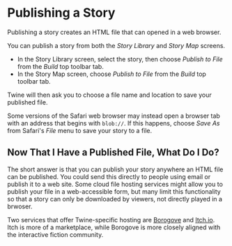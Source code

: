 # Publishing a Story

Publishing a story creates an HTML file that can opened in a web browser.

You can publish a story from both the _Story Library_ and _Story Map_ screens.

- In the Story Library screen, select the story, then choose _Publish to File_
  from the _Build_ top toolbar tab.
- In the Story Map screen, choose _Publish to File_ from the _Build_ top toolbar
  tab.

Twine will then ask you to choose a file name and location to save your
published file.

Some versions of the Safari web browser may instead open a browser tab with an
address that begins with `blob://`. If this happens, choose _Save As_ from
Safari's _File_ menu to save your story to a file.

## Now That I Have a Published File, What Do I Do?

The short answer is that you can publish your story anywhere an HTML file can be
published. You could send this directly to people using email or publish it to a
web site. Some cloud file hosting services might allow you to publish your file
in a web-accessible form, but many limit this functionality so that a story can
only be downloaded by viewers, not directly played in a brwoser.

Two services that offer Twine-specific hosting are
[Borogove](https://borogove.app) and [Itch.io](https://itch.io). Itch is more of
a marketplace, while Borogove is more closely aligned with the interactive
fiction community.
